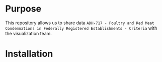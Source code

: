 # Purpose
This repository allows us to share data `ADH-717 - Poultry and Red Meat Condemnations in Federally Registered Establishments - Criteria` with the visualization team.
# Installation
